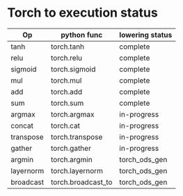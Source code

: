 # Torch to execution status
Op | python func | lowering status
------------- | ------------- | -------------
tanh | torch.tanh | complete
relu | torch.relu | complete
sigmoid | torch.sigmoid | complete
mul | torch.mul | complete
add | torch.add | complete
sum | torch.sum | complete
argmax | torch.argmax | in-progress
concat | torch.cat | in-progress
transpose | torch.transpose | in-progress
gather | torch.gather | in-progress
argmin | torch.argmin | torch_ods_gen
layernorm | torch.layernorm | torch_ods_gen
broadcast | torch.broadcast_to | torch_ods_gen
